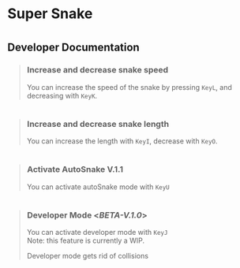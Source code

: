 # Super Snake
#
## Developer Documentation

> ### Increase and decrease snake speed
> You can increase the speed of the snake by pressing `KeyL`, and decreasing with `KeyK`.
#
> ### Increase and decrease snake length
> You can increase the length with `KeyI`, decrease with `KeyO`.
#
> ### Activate AutoSnake V.1.1
> You can activate autoSnake mode with `KeyU`
#
> ### Developer Mode <<em>BETA-V.1.0</em>>
> You can activate developer mode with `KeyJ` <br>
> Note: this feature is currently a WIP. <PLACEHOLDER>
>
> Developer mode gets rid of collisions